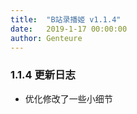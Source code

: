 ```yaml
---
title:  "B站录播姬 v1.1.4"
date:   2019-1-17 00:00:00
author: Genteure
---
```


### 1.1.4 更新日志

- 优化修改了一些小细节
